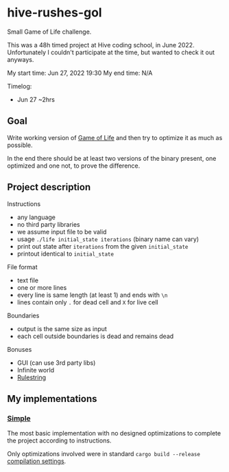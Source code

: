 # hive-rushes-gol
Small Game of Life challenge.

This was a 48h timed project at Hive coding school, in June 2022. Unfortunately I couldn't participate at the time, but wanted to check it out anyways.

My start time: Jun 27, 2022 19:30
My end time: N/A

Timelog:
- Jun 27 ~2hrs

## Goal
Write working version of [Game of Life](https://en.wikipedia.org/wiki/Conway%27s_Game_of_Life) and then try to optimize it as much as possible.

In the end there should be at least two versions of the binary present, one optimized and one not, to prove the difference.

## Project description
Instructions
- any language
- no third party libraries
- we assume input file to be valid
- usage `./life initial_state iterations` (binary name can vary)
- print out state after `iterations` from the given `initial_state`
- printout identical to `initial_state`

File format
- text file
- one or more lines
- every line is same length (at least 1) and ends with `\n`
- lines contain only `.` for dead cell and `X` for live cell

Boundaries
- output is the same size as input
- each cell outside boundaries is dead and remains dead

Bonuses
- GUI (can use 3rd party libs)
- Infinite world
- [Rulestring](https://conwaylife.com/wiki/Rulestring)

## My implementations

### [Simple](simple/)
The most basic implementation with no designed optimizations to complete the project according to instructions.

Only optimizations involved were in standard `cargo build --release` [compilation settings](https://doc.rust-lang.org/cargo/reference/profiles.html#release).